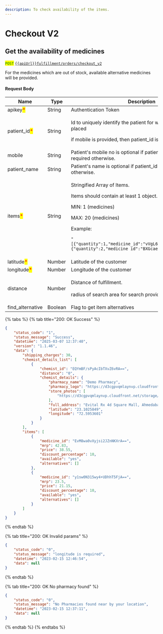 ```yaml
---
description: To check availability of the items.
---
```


# Checkout V2

## Get the availability of medicines

<mark style="color:green;">`POST`</mark> [`{{apiUrl}}fulfillment/orders/checkout_v2`](https://api.evitalrx.in/v1/fulfillment/orders/checkout_v2)

For the medicines which are out of stock, available alternative medicines will be provided.

#### Request Body

| Name                                          | Type    | Description                                                                                                                                                                                                                                                                                                                                                              |
| --------------------------------------------- | ------- | ------------------------------------------------------------------------------------------------------------------------------------------------------------------------------------------------------------------------------------------------------------------------------------------------------------------------------------------------------------------------ |
| apikey<mark style="color:red;">\*</mark>      | String  | Authentication Token                                                                                                                                                                                                                                                                                                                                                     |
| patient\_id<mark style="color:red;">\*</mark> | String  | <p>Id to uniquely identify the patient for whom the order is placed  </p><p></p><p>if mobile is provided, then patient_id is optional.</p>                                                                                                                                                                                                                               |
| mobile                                        | String  | Patient's mobile no is optional if patient\_id is provided, required otherwise.                                                                                                                                                                                                                                                                                          |
| patient\_name                                 | String  | Patient's name is optional if patient\_id is provided, required otherwise.                                                                                                                                                                                                                                                                                               |
| items<mark style="color:red;">\*</mark>       | String  | <p>Stringified Array of Items.</p><p></p><p>Items should contain at least 1 object. </p><p></p><p>MIN: 1 (medicines)</p><p>MAX: 20 (medicines)</p><p></p><p>Example:</p><pre class="language-json"><code class="lang-json">"[{\"quantity\":1,\"medicine_id\":\"vVgL6Ggy5tYhqQr1qXOAzA==\"},{\"quantity\":2,\"medicine_id\":\"BXGcaezmfzcQEdh7fZVmUg==\"}]"
</code></pre> |
| latitude<mark style="color:red;">\*</mark>    | Number  | Latitude of the customer                                                                                                                                                                                                                                                                                                                                                 |
| longitude<mark style="color:red;">\*</mark>   | Number  | Longitude of the customer                                                                                                                                                                                                                                                                                                                                                |
| distance                                      | Number  | <p>Distance of fulfillment.<br><br>radius of search area for search provided item</p>                                                                                                                                                                                                                                                                                    |
| find\_alternative                             | Boolean | Flag to get item alternatives                                                                                                                                                                                                                                                                                                                                            |



{% tabs %}
{% tab title="200: OK Success" %}
```json
{
    "status_code": "1",
    "status_message": "Success",
    "datetime": "2025-03-07 12:37:40",
    "version": "1.1.46",
    "data": {
        "shipping_charges": 30,
        "chemist_details_list": [
            {
                "chemist_id": "EQYmBF/sPyAcIbTXvZ6vRA==",
                "distance": "0",
                "chemist_details": {
                    "pharmacy_name": "Demo Pharmacy",
                    "pharmacy_logo": "https://d3cgpvqmlaynvp.cloudfront.net/storage/chemists/kyc/col6p1dhuv.jpg",
                    "store_photos": [
                        "https://d3cgpvqmlaynvp.cloudfront.net/storage/chemists/kyc/35kddetdv0.png"
                    ],
                    "full_address": "Evital Rx 4d Square Mall, Ahmedabad, Gujarat, India, 380005",
                    "latitude": "23.1025849",
                    "longitude": "72.5953601"
                }
            }
        ],
        "items": [
            {
                "medicine_id": "EvM8wa0vXyjsi2JZnNKXrA==",
                "mrp": 42.83,
                "price": 38.55,
                "discount_percentage": 10,
                "available": "yes",
                "alternatives": []
            },
            {
                "medicine_id": "y1sw0N315wy4+UDhhT5FjA==",
                "mrp": 23.5,
                "price": 21.15,
                "discount_percentage": 10,
                "available": "yes",
                "alternatives": []
            }
        ]
    }
}
```
{% endtab %}

{% tab title="200: OK Invalid params" %}
```json
{
    "status_code": "0",
    "status_message": "longitude is required",
    "datetime": "2023-02-15 12:46:54",
    "data": null
}
```
{% endtab %}

{% tab title="200: OK No pharmacy found" %}
```json
{
    "status_code": "0",
    "status_message": "No Pharmacies found near by your location",
    "datetime": "2023-02-15 12:37:11",
    "data": null
}
```
{% endtab %}
{% endtabs %}
